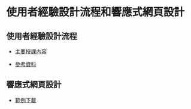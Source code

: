 # 使用者經驗設計流程和響應式網頁設計
## 使用者經驗設計流程 
* [主要授課內容](https://docs.google.com/presentation/d/1bfGDO7vsLe835zB5tjRrYY-jWhXMW_2TnS4Wt5Ebv_Y/edit#slide=id.g378570b666_0_135)

* [參考資料](https://drive.google.com/file/d/0B0sbkZN71AsGSnhUVVNFUjRQNDg/view)


## 響應式網頁設計

* [範例下載](https://storage.googleapis.com/teach-at-nccu/assets/psd/20180412-practice.psd)

